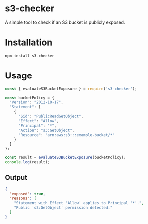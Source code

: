 # s3-checker

A simple tool to check if an S3 bucket is publicly exposed.

# Installation
```sh
npm install s3-checker
```

# Usage

```js
const { evaluateS3BucketExposure } = require('s3-checker');

const bucketPolicy = {
  "Version": "2012-10-17",
  "Statement": [
    {
      "Sid": "PublicReadGetObject",
      "Effect": "Allow",
      "Principal": "*",
      "Action": "s3:GetObject",
      "Resource": "arn:aws:s3:::example-bucket/*"
    }
  ]
};

const result = evaluateS3BucketExposure(bucketPolicy);
console.log(result);
```

## Output

```json
{
  "exposed": true,
  "reasons": [
    "Statement with Effect 'Allow' applies to Principal '*'.",
    "Public 's3:GetObject' permission detected."
  ]
}
```

